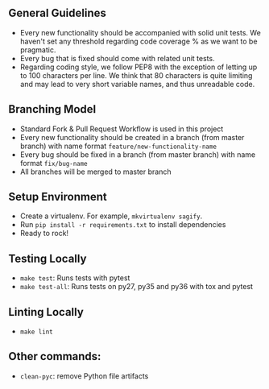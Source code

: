 ## General Guidelines
- Every new functionality should be accompanied with solid unit tests. We haven't set any threshold regarding code coverage % as we want to be pragmatic.
- Every bug that is fixed should come with related unit tests.
- Regarding coding style, we follow PEP8 with the exception of letting up to 100 characters per line. We think that 80 characters is quite limiting and may lead to very short variable names, and thus unreadable code.

## Branching Model
- Standard Fork & Pull Request Workflow is used in this project
- Every new functionality should be created in a branch (from master branch) with name format `feature/new-functionality-name`
- Every bug should be fixed in a branch (from master branch) with name format `fix/bug-name`
- All branches will be merged to master branch

## Setup Environment
- Create a virtualenv. For example, `mkvirtualenv sagify`.
- Run `pip install -r requirements.txt` to install dependencies 
- Ready to rock!

## Testing Locally
- `make test`: Runs tests with pytest
- `make test-all`: Runs tests on py27, py35 and py36 with tox and pytest

## Linting Locally
- `make lint`

## Other commands:
- `clean-pyc`: remove Python file artifacts